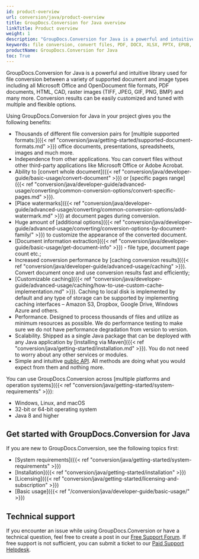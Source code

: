 ```yaml
---
id: product-overview
url: conversion/java/product-overview
title: GroupDocs.Conversion for Java overview
linkTitle: Product overview
weight: 1
description: "GroupDocs.Conversion for Java is a powerful and intuitive library used for file conversion between a variety of supported formats (such as PDF, DOCX, XLSX, PPTX, EPUB, PNG, JPEG, TIFF and others) without using third-party tools."
keywords: file conversion, convert files, PDF, DOCX, XLSX, PPTX, EPUB, PNG, JPEG, TIFF
productName: GroupDocs.Conversion for Java
toc: True
---
```


<!--<img src="/conversion/java/images/home.png" alt="groupdocs-conversion-java-home" align="left" style="width:110px; margin: 0 30px 30px 0"/> -->

GroupDocs.Conversion for Java is a powerful and intuitive library used for file conversion between a variety of supported document and image types including all Microsoft Office and OpenDocument file formats, PDF documents, HTML, CAD, raster images (TIFF, JPEG, GIF, PNG, BMP) and many more. Conversion results can be easily customized and tuned with multiple and flexible options.
<!--
GroupDocs.Conversion allows to convert files between plenty of  popular  formats such as PDF, DOCX, XLSX, PPTX, EPUB, PNG, JPEG, TIFF and others.

By using GroupDocs.Conversion for Java you can convert files without other  third-party applications like Microsoft Office or Adobe Acrobat!

------

## Benefits of using GroupDocs.Conversion
-->
Using GroupDocs.Conversion for Java in your project gives you the following benefits:
<!--
- Rich set of document conversion features;
- Platform independence;
- Independence from third-party applications;
- Performance and scalability;
- Simple public API.

### Rich set of document conversion features
-->
- Thousands of different file conversion pairs for [multiple supported formats:]({{< ref "conversion/java/getting-started/supported-document-formats.md" >}}) office documents, presentations, spreadsheets, images and much more.
- Independence from other applications. You can convert files without other third-party applications like Microsoft Office or Adobe Acrobat. 
- Ability to [convert whole document]({{< ref "conversion/java/developer-guide/basic-usage/convert-document" >}}) or [specific pages range]({{< ref "conversion/java/developer-guide/advanced-usage/converting/common-conversion-options/convert-specific-pages.md" >}}).
- [Place watermarks]({{< ref "conversion/java/developer-guide/advanced-usage/converting/common-conversion-options/add-watermark.md" >}}) at document pages during conversion.
- Huge amount of [additional options]({{< ref "conversion/java/developer-guide/advanced-usage/converting/conversion-options-by-document-family/" >}}) to customize the appearance of the converted document.
- [Document information extraction]({{< ref "conversion/java/developer-guide/basic-usage/get-document-info" >}}) - file type, document page count etc.;
- Increased conversion performance by [caching conversion results]({{< ref "conversion/java/developer-guide/advanced-usage/caching" >}}). Convert document once and use conversion results fast and efficiently;
- [Customizable caching]({{< ref "conversion/java/developer-guide/advanced-usage/caching/how-to-use-custom-cache-implementation.md" >}}). Caching to local disk is implemented by default and any type of storage can be supported by implementing caching interfaces – Amazon S3, Dropbox, Google Drive, Windows Azure and others.
- Performance. Designed to process thousands of files and utilize as minimum resources as possible. We do performance testing to make sure we do not have performance degradation from version to version.
- Scalability. Shipped as a single Java package that can be deployed with any Java application by [installing via Maven]({{< ref "conversion/java/getting-started/installation.md" >}}). You do not need to worry about any other services or modules.
- Simple and intuitive [public API](https://reference.groupdocs.com/conversion/net). All methods are doing what you would expect from them and nothing more.

You can use GroupDocs.Conversion across [multiple platforms and operation systems]({{< ref "conversion/java/getting-started/system-requirements" >}}):

* Windows, Linux, and macOS
* 32-bit or 64-bit operating system
* Java 8 and higher

## Get started with GroupDocs.Conversion for Java

If you are new to GroupDocs.Conversion, see the following topics first:

* [System requirements]({{< ref "conversion/java/getting-started/system-requirements" >}})
* [Installation]({{< ref "conversion/java/getting-started/installation" >}})
* [Licensing]({{< ref "conversion/java/getting-started/licensing-and-subscription" >}})
* [Basic usage]({{< ref "/conversion/java/developer-guide/basic-usage/" >}})

## Technical support

If you encounter an issue while using GroupDocs.Conversion or have a technical question, feel free to create a post in our [Free Support Forum](https://forum.groupdocs.com/c/viewer/9). If free support is not sufficient, you can submit a ticket to our [Paid Support Helpdesk](https://helpdesk.groupdocs.com/).

<!--
- Thousands of different file conversion pairs supported for office documents, presentations, spreadsheets and images.
- Ability to convert whole document or specific pages range.
- Place watermarks at document pages during conversion.
- Huge amount of additional options provided to customize converted document appearance.
- Document information extraction - file type, document page count etc.;
- Increased conversion performance by caching conversion results. Convert document once and use conversion results fast and efficient;
- Customizable caching. Caching to local disk is implemented by default and any type of storage can be supported by implementing caching interfaces – Amazon S3, Dropbox, Google Drive, Windows Azure and others.


### Platform Independence

GroupDocs.Conversion for Java covers most of the popular development environments and deployment platforms. Its API can be used to develop applications for a wide range of operating systems, such as Windows, Linux, and Mac OS, and various platforms. Read ["System Requirements"]({{< ref "conversion/java/getting-started/system-requirements" >}}) for more details.

You can use GroupDocs.Conversion for Java to build any type of 32-bit or 64-bit Java application.

### Independence from Other Applications

GroupDocs.Conversion does not require third-party applications, for example, Microsoft Office, to be installed on the machine in order to work. All GroupDocs components are completely independent. This makes GroupDocs.Conversion a great alternative to automation in terms of security, stability, scalability/speed, price and features for working with documents and related tasks.

### Performance and Scalability

We do care about performance. GroupDocs.Conversion is designed to be used to process thousands of files and utilize as minimum resources as possible. We do performance testing to make sure we do not have performance degradation from version to version.

GroupDocs.Conversion is a single Java package that can be deployed with any Java application by simply copying it or installing via NuGet. You do not need to worry about any other services or modules.

### Simple Public API

GroupDocs.Conversion for Java public API was designed to be simple and intuitive. The methods are doing what you wold expect from them and nothing more.

## Pricing and Policies

Please visit the ["Licensing and Subscription"]({{< ref "conversion/java/getting-started/licensing-and-subscription.md" >}}) page for information on licenses and review the ["Pricing Information"](https://purchase.groupdocs.com/pricing/conversion/java) page for details on pricing.

## Technical Support

We do provide free and paid support for all of our users, including evaluation. For more information on GroupDocs.Conversion technical support please check ["Technical Support"]({{< ref "technical-support" >}}) page.
-->